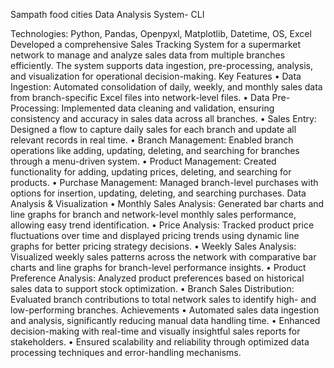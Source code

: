Sampath food cities Data Analysis System- CLI

Technologies: Python, Pandas, Openpyxl, Matplotlib, Datetime, OS, Excel 
Developed a comprehensive Sales Tracking System for a supermarket network to manage and analyze sales data 
from multiple branches efficiently. The system supports data ingestion, pre-processing, analysis, and visualization 
for operational decision-making. 
Key Features 
• Data Ingestion: Automated consolidation of daily, weekly, and monthly sales data from branch-specific 
Excel files into network-level files. 
• Data Pre-Processing: Implemented data cleaning and validation, ensuring consistency and accuracy in 
sales data across all branches. 
• Sales Entry: Designed a flow to capture daily sales for each branch and update all relevant records in real
time. 
• Branch Management: Enabled branch operations like adding, updating, deleting, and searching for 
branches through a menu-driven system. 
• Product Management: Created functionality for adding, updating prices, deleting, and searching for 
products. 
• Purchase Management: Managed branch-level purchases with options for insertion, updating, deleting, 
and searching purchases. 
Data Analysis & Visualization 
• Monthly Sales Analysis: Generated bar charts and line graphs for branch and network-level monthly sales 
performance, allowing easy trend identification. 
• Price Analysis: Tracked product price fluctuations over time and displayed pricing trends using dynamic 
line graphs for better pricing strategy decisions. 
• Weekly Sales Analysis: Visualized weekly sales patterns across the network with comparative bar charts 
and line graphs for branch-level performance insights. 
• Product Preference Analysis: Analyzed product preferences based on historical sales data to support 
stock optimization. 
• Branch Sales Distribution: Evaluated branch contributions to total network sales to identify high- and 
low-performing branches. 
Achievements 
• Automated sales data ingestion and analysis, significantly reducing manual data handling time. 
• Enhanced decision-making with real-time and visually insightful sales reports for stakeholders. 
• Ensured scalability and reliability through optimized data processing techniques and error-handling 
mechanisms. 
